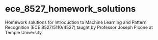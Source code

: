 # ece_8527_homework_solutions
Homework solutions for Introduction to Machine Learning and Pattern Recognition (ECE 8527/5110/4527) taught by Professor Joseph Picone at Temple University.
